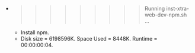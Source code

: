 * >>>>>>>>> Running inst-xtra-web-dev-npm.sh ...
  * Install npm.
  * Disk size = 6198596K. Space Used = 8448K. Runtime = 00:00:00:04.
